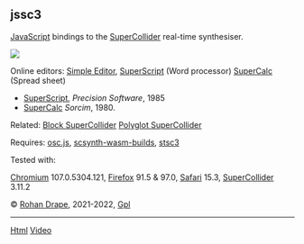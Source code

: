 jssc3
-----

[JavaScript](https://developer.mozilla.org/en-US/docs/Web/JavaScript) bindings to the
[SuperCollider](http://audiosynth.com/) real-time synthesiser.

![](sw/jssc3/png/superscript.2.png)

Online editors:
[Simple Editor](https://rohandrape.net/pub/jssc3/simple.html),
[SuperScript](https://rohandrape.net/pub/jssc3/superscript.html) (Word processor)
[SuperCalc](https://rohandrape.net/pub/jssc3/supercalc.html) (Spread sheet)

- [SuperScript](https://archive.org/details/SuperScript_Word_Processor_for_the_128_1995_Precision_Software/mode/2up), _Precision Software_, 1985
- [SuperCalc](https://museum.syssrc.com/artifact/exhibits/807/) _Sorcim_, 1980.

Related:
[Block SuperCollider](https://blksc3.rohandrape.net/)
[Polyglot SuperCollider](https://rohandrape.net/pub/hsc3-graphs/polyglot-wasm.html)

Requires:
[osc.js](https://github.com/colinbdclark/osc.js),
[scsynth-wasm-builds](https://gitlab.com/rd--/scsynth-wasm-builds),
[stsc3](http://rohandrape.net/?t=stsc3)

Tested with:

[Chromium](https://www.chromium.org/) 107.0.5304.121,
[Firefox](https://www.mozilla.org/firefox/) 91.5 & 97.0,
[Safari](https://apple.com/safari/) 15.3,
[SuperCollider](https://www.audiosynth.com/) 3.11.2

© [Rohan Drape](http://rohandrape.net/), 2021-2022, [Gpl](http://gnu.org/copyleft/)

* * *

[Html](https://jssc3.rohandrape.net)
[Video](https://rohandrape.net/?t=jssc3&e=md/video.md)
